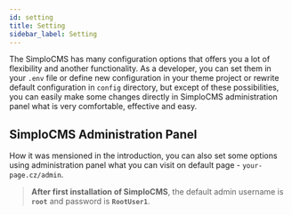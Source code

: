 ```yaml
---
id: setting
title: Setting
sidebar_label: Setting
---
```


The SimploCMS has many configuration options that offers you a lot of flexibility and another functionality. 
As a developer, you can set them in your `.env` file or define new configuration in your theme project or rewrite default 
configuration in `config` directory, but except of these possibilities, you can easily make some changes directly in SimploCMS 
administration panel what is very comfortable, effective and easy.

## SimploCMS Administration Panel

How it was mensioned in the introduction, you can also set some options using administration panel what you can visit 
on default page - `your-page.cz/admin`.

> **After first installation of SimploCMS**, the default admin username is **`root`** and password is **`RootUser1`**.